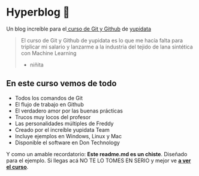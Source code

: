 # Hyperblog 💚
Un blog increíble para el[ curso de Git y Github](https://yupidata.com/cursos/git-github/ " curso de Git y Github") de [yupidata](https://yupidata.com/ "yupidata")
> El curso de Git y Github de yupidata es lo que me hacía falta para triplicar mi salario y lanzarme a la industria del tejido de lana sintética con Machine Learning
> - niñita

## En este curso vemos de todo
* Todos los comandos de Git
* El flujo de trabajo en Github
* El verdadero amor por las buenas prácticas
* Trucos muy locos del profesor
* Las personalidades múltiples de Freddy
* Creado por el increíble yupidata Team
* Incluye ejemplos en Windows, Linux y Mac
* Disponible el software en Don Technology

Y como un amable recordatorio: **Este readme.md es un chiste**.  Diseñado para el ejemplo. Si llegas acá NO TE LO TOMES EN SERIO y mejor ve [**a ver el curso**](https://yupidata.com/cursos/git-github/ "a ver el curso").

